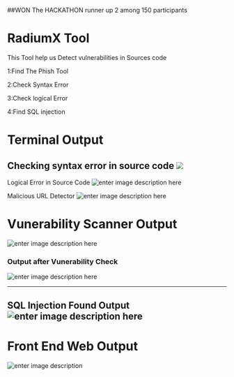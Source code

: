 ##WON The HACKATHON runner up 2 among 150 participants
# RadiumX Tool 

This Tool help us Detect vulnerabilities in Sources code

1:Find The Phish Tool

2:Check Syntax Error

3:Check logical Error

4:Find SQL injection

# Terminal Output
Checking syntax error in source code
![](https://res.cloudinary.com/dtbikpook/image/upload/v1679464965/SyntaxErrorOutput_lxgwwh.png)
-----
Logical Error in Source Code
![enter image description here](https://res.cloudinary.com/dtbikpook/image/upload/v1679464962/logicalErrorOutput_jlrbaz.png)

Malicious URL Detector
![enter image description here](https://res.cloudinary.com/dtbikpook/image/upload/v1679464963/MaliciousURLDetectorOutput_yccef7.png)

# Vunerability Scanner Output
![enter image description here](https://res.cloudinary.com/dtbikpook/image/upload/v1679464964/Vunerability_Scanner_Output_pluuar.png)

### Output after Vunerability Check
![enter image description here](https://res.cloudinary.com/dtbikpook/image/upload/v1679464516/vunerabilityOutput_mayfeg.png)

---
## SQL Injection Found Output![enter image description here](https://res.cloudinary.com/dtbikpook/image/upload/v1679464962/SqlInjectionOutput_cwxp6m.png)

# Front End Web Output
![enter image description](https://res.cloudinary.com/dtbikpook/image/upload/v1679466085/MaliciousSourceCodeDetectorOutput_uweuqz.png)
